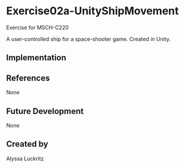 # Exercise02a-UnityShipMovement
Exercise for MSCH-C220

A user-controlled ship for a space-shooter game. Created in Unity.

## Implementation

## References
None

## Future Development
None

## Created by
Alyssa Luckritz
